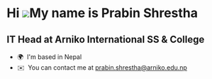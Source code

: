 Hi ![](https://user-images.githubusercontent.com/18350557/176309783-0785949b-9127-417c-8b55-ab5a4333674e.gif)My name is Prabin Shrestha
=======================================================================================================================================

IT Head at Arniko International SS & College
--------------------------------------------

* 🌍  I'm based in Nepal
* ✉️  You can contact me at [prabin.shrestha@arniko.edu.np](mailto:prabin.shrestha@arniko.ed.np)
<!--
**prabinarniko/prabinarniko** is a ✨ _special_ ✨ repository because its `README.md` (this file) appears on your GitHub profile.

Here are some ideas to get you started:

- 🔭 I’m currently working on ...
- 🌱 I’m currently learning ...
- 👯 I’m looking to collaborate on ...
- 🤔 I’m looking for help with ...
- 💬 Ask me about ...
- 📫 How to reach me: ...
- 😄 Pronouns: ...
- ⚡ Fun fact: ...
-->
